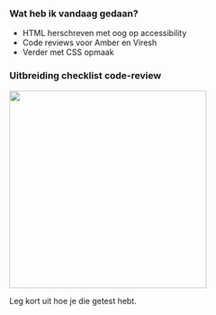 ### Wat heb ik vandaag gedaan?
- HTML herschreven met oog op accessibility
- Code reviews voor Amber en Viresh
- Verder met CSS opmaak

### Uitbreiding checklist code-review

<img height="350" src="https://github.com/user-attachments/assets/dba488e6-95e2-4dd1-912c-fbf5aa0e275a">

Leg kort uit hoe je die getest hebt. 

